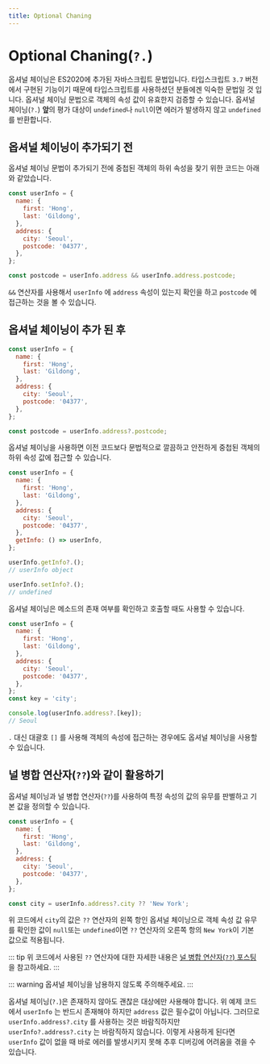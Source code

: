 ```yaml
---
title: Optional Chaning
---
```


# Optional Chaning(`?.`)

옵셔널 체이닝은 ES2020에 추가된 자바스크립트 문법입니다. 타입스크립트 `3.7` 버전에서 구현된 기능이기 때문에 타입스크립트를 사용하셨던 분들에겐 익숙한 문법일 것 입니다. 옵셔널 체이닝 문법으로 객체의 속성 값이 유효한지 검증할 수 있습니다. 옵셔널 체이닝(`?.`) **앞**의 평가 대상이 `undefined`나 `null`이면 에러가 발생하지 않고 `undefined` 를 반환합니다.

## 옵셔널 체이닝이 추가되기 전

옵셔널 체이닝 문법이 추가되기 전에 중첩된 객체의 하위 속성을 찾기 위한 코드는 아래와 같았습니다.

```js
const userInfo = {
  name: {
    first: 'Hong',
    last: 'Gildong',
  },
  address: {
    city: 'Seoul',
    postcode: '04377',
  },
};

const postcode = userInfo.address && userInfo.address.postcode;
```

`&&` 연산자를 사용해서 `userInfo` 에 `address` 속성이 있는지 확인을 하고 `postcode` 에 접근하는 것을 볼 수 있습니다.

## 옵셔널 체이닝이 추가 된 후

```js
const userInfo = {
  name: {
    first: 'Hong',
    last: 'Gildong',
  },
  address: {
    city: 'Seoul',
    postcode: '04377',
  },
};

const postcode = userInfo.address?.postcode;
```

옵셔널 체이닝을 사용하면 이전 코드보다 문법적으로 깔끔하고 안전하게 중첩된 객체의 하위 속성 값에 접근할 수 있습니다.

```js
const userInfo = {
  name: {
    first: 'Hong',
    last: 'Gildong',
  },
  address: {
    city: 'Seoul',
    postcode: '04377',
  },
  getInfo: () => userInfo,
};

userInfo.getInfo?.();
// userInfo object

userInfo.setInfo?.();
// undefined
```

옵셔널 체이닝은 메소드의 존재 여부를 확인하고 호출할 때도 사용할 수 있습니다.

```js
const userInfo = {
  name: {
    first: 'Hong',
    last: 'Gildong',
  },
  address: {
    city: 'Seoul',
    postcode: '04377',
  },
};
const key = 'city';

console.log(userInfo.address?.[key]);
// Seoul
```

`.` 대신 대괄호 `[]` 를 사용해 객체의 속성에 접근하는 경우에도 옵셔널 체이닝을 사용할 수 있습니다.

## 널 병합 연산자(`??`)와 같이 활용하기

옵셔널 체이닝과 널 병합 연산자(`??`)를 사용하여 특정 속성의 값의 유무를 판별하고 기본 값을 정의할 수 있습니다.

```js
const userInfo = {
  name: {
    first: 'Hong',
    last: 'Gildong',
  },
  address: {
    city: 'Seoul',
    postcode: '04377',
  },
};

const city = userInfo.address?.city ?? 'New York';
```

위 코드에서 `city`의 값은 `??` 연산자의 왼쪽 항인 옵셔널 체이닝으로 객체 속성 값 유무를 확인한 값이 `null`또는 `undefined`이면 `??` 연산자의 오른쪽 항의 `New York`이 기본 값으로 적용됩니다.

::: tip
위 코드에서 사용된 `??` 연산자에 대한 자세한 내용은 [널 병합 연산자(`??`) 포스팅](/es6+/nullish-coalescing-operator.html)을 참고하세요.
:::

::: warning
옵셔널 체이닝을 남용하지 않도록 주의해주세요.
:::

옵셔널 체이닝(`?.`)은 존재하지 않아도 괜찮은 대상에만 사용해야 합니다. 위 예제 코드에서 `userInfo` 는 반드시 존재해야 하지만 `address` 값은 필수값이 아닙니다. 그러므로 `userInfo.address?.city` 를 사용하는 것은 바람직하지만 `userInfo?.address?.city` 는 바람직하지 않습니다. 이렇게 사용하게 된다면 `userInfo` 값이 없을 때 바로 에러를 발생시키지 못해 추후 디버깅에 어려움을 겪을 수 있습니다.
